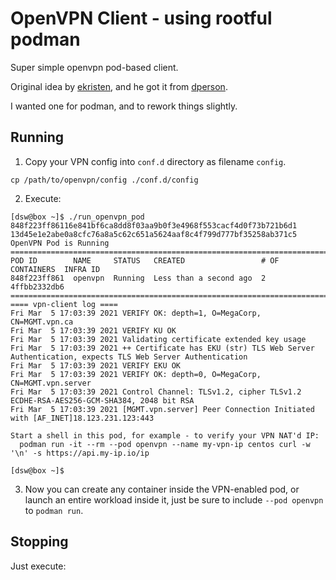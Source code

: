 # OpenVPN Client - using rootful podman

Super simple openvpn pod-based client.

Original idea by [ekristen](https://github.com/ekristen/docker-openvpn-client), 
and he got it from [dperson](https://github.com/dperson/openvpn-client).

I wanted one for podman, and to rework things slightly.

## Running

1. Copy your VPN config into `conf.d` directory as filename `config`.

```
cp /path/to/openvpn/config ./conf.d/config
```

2. Execute:

```
[dsw@box ~]$ ./run_openvpn_pod 
848f223ff86116e841bf6ca8dd8f03aa9b0f3e4968f553cacf4d0f73b721b6d1
13d45e1e2abe0a8cfc76a8a5c62c651a5624aaf8c4f799d777bf35258ab371c5
OpenVPN Pod is Running
=====================================================================================
POD ID        NAME     STATUS   CREATED                 # OF CONTAINERS  INFRA ID
848f223ff861  openvpn  Running  Less than a second ago  2                4ffbb2332db6
=====================================================================================
==== vpn-client log ====
Fri Mar  5 17:03:39 2021 VERIFY OK: depth=1, O=MegaCorp, CN=MGMT.vpn.ca
Fri Mar  5 17:03:39 2021 VERIFY KU OK
Fri Mar  5 17:03:39 2021 Validating certificate extended key usage
Fri Mar  5 17:03:39 2021 ++ Certificate has EKU (str) TLS Web Server Authentication, expects TLS Web Server Authentication
Fri Mar  5 17:03:39 2021 VERIFY EKU OK
Fri Mar  5 17:03:39 2021 VERIFY OK: depth=0, O=MegaCorp, CN=MGMT.vpn.server
Fri Mar  5 17:03:39 2021 Control Channel: TLSv1.2, cipher TLSv1.2 ECDHE-RSA-AES256-GCM-SHA384, 2048 bit RSA
Fri Mar  5 17:03:39 2021 [MGMT.vpn.server] Peer Connection Initiated with [AF_INET]18.123.231.123:443

Start a shell in this pod, for example - to verify your VPN NAT'd IP:
  podman run -it --rm --pod openvpn --name my-vpn-ip centos curl -w '\n' -s https://api.my-ip.io/ip

[dsw@box ~]$
```

3. Now you can create any container inside the VPN-enabled pod, or launch an entire workload inside it, just be sure to include `--pod openvpn`
to `podman run`.

## Stopping

Just execute:

```
